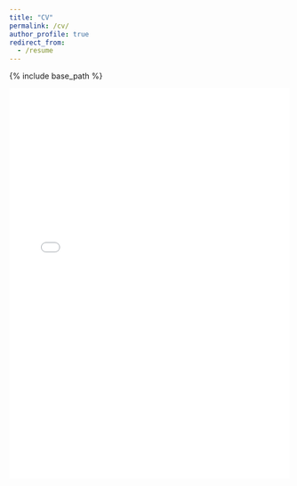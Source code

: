 ```yaml
---
title: "CV"
permalink: /cv/
author_profile: true
redirect_from:
  - /resume
---
```


{% include base_path %}

<iframe
    src="{{ site.baseurl }}/assets/pdfviewer/web/viewer.html?file={{ site.url }}/files/cv/cv.pdf"
    width="100%"
    height="700vh"
    style="border: none;" />
